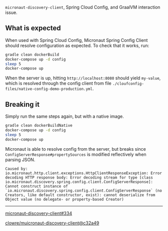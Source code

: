 `micronaut-discovery-client`, Spring Cloud Config, and GraalVM interaction issue.

## What is expected

When used with Spring Cloud Config, Micronaut Spring Config Client should resolve configuration as expected. To check that it works, run:

```bash
gradle clean dockerBuild
docker-compose up -d config
sleep 5
docker-compose up
```

When the server is up, hitting `http://localhost:8080` should yield `my-value`, which is resolved through the config client from file `./cloufconfig-files/native-config-demo-production.yml`.

## Breaking it

Simply run the same steps again, but with a native image.

```bash
gradle clean dockerBuildNative
docker-compose up -d config
sleep 5
docker-compose up
```

Micronaut is able to resolve config from the server, but breaks since `ConfigServerResponse#propertySources` is modified reflectively when parsing JSON.

```
Caused by: io.micronaut.http.client.exceptions.HttpClientResponseException: Error decoding HTTP response body: Error decoding stream for type [class io.micronaut.discovery.spring.config.client.ConfigServerResponse]: Cannot construct instance of `io.micronaut.discovery.spring.config.client.ConfigServerResponse` (no Creators, like default constructor, exist): cannot deserialize from Object value (no delegate- or property-based Creator)
```

---

[micronaut-discovery-client#334](https://github.com/micronaut-projects/micronaut-discovery-client/issues/334)

[clowre/muicronaut-discovery-client@c32a49](https://github.com/clowre/micronaut-discovery-client/commit/c323a49e4c28c9ea26c918a40ee6d306f9f9afe4)